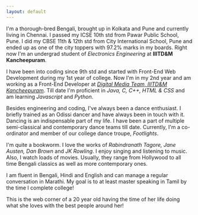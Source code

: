 ```yaml
---
layout: default
---
```



I'm a thorough-bred Bengali, brought up in Kolkata and Pune and currently living in Chennai. I passed my ICSE 10th std from Pawar Public School, Pune. I did my CBSE 11th & 12th std from City International School, Pune and ended up as one of the city toppers with 97.2% marks in my boards. Right now I'm an undergrad student of *Electronics Engineering* at **IIITD&M Kancheepuram**.
                  
I have been into coding since 9th std and started with Front-End Web Development during my 1st year of college. Now I'm in my 2nd year and am working as a Front-End Developer at [*Digital Media Team, IIITD&M Kancheepuram*](https://github.com/DMT-IIITDM). Till date I'm proficient in *Java, C, C++, HTML & CSS* and am learning *Javascript* and *Python*.
                  
Besides engineering and coding, I've always been a dance enthusiast. I briefly trained as an Odissi dancer and have always been in touch with it. Dancing is an indispensable part of my life. I have been a part of multiple semi-classical and contemporary dance teams till date. Currently, I'm a co-ordinator and member of our college dance troupe, *Footlights*.
                  
I'm quite a bookworm. I love the works of *Rabindranath Tagore, Jane Austen, Dan Brown* and *JK Rowling*. I enjoy singing and listening to music. Also, I watch loads of movies. Usually, they range from Hollywood to all time Bengali classics as well as more contemporary ones.

I am fluent in Bengali, Hindi and English and can manage a regular conversation in Marathi. My goal is to at least master speaking in Tamil by the time I complete college!
                  
This is the web corner of a 20 year old having the time of her life doing what she loves with the best people around her!
